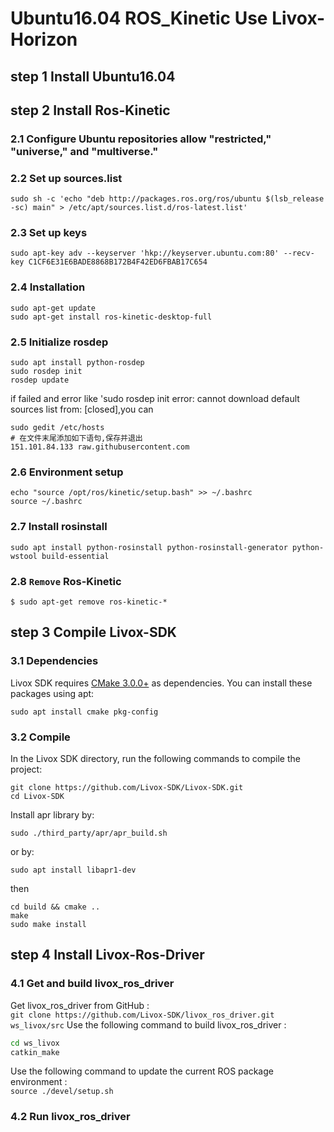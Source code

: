# Ubuntu16.04 ROS_Kinetic Use Livox-Horizon
## step 1 Install Ubuntu16.04

## step 2 Install Ros-Kinetic
### 2.1 Configure Ubuntu repositories allow "restricted," "universe," and "multiverse."
### 2.2 Set up sources.list
```
sudo sh -c 'echo "deb http://packages.ros.org/ros/ubuntu $(lsb_release -sc) main" > /etc/apt/sources.list.d/ros-latest.list'
```
### 2.3 Set up keys
```
sudo apt-key adv --keyserver 'hkp://keyserver.ubuntu.com:80' --recv-key C1CF6E31E6BADE8868B172B4F42ED6FBAB17C654
```
### 2.4 Installation
```
sudo apt-get update
sudo apt-get install ros-kinetic-desktop-full
```
### 2.5 Initialize rosdep
```
sudo apt install python-rosdep
sudo rosdep init
rosdep update
```
if failed and error like 'sudo rosdep init error: cannot download default sources list from: [closed],you can 
```
sudo gedit /etc/hosts
# 在文件末尾添加如下语句,保存并退出
151.101.84.133 raw.githubusercontent.com
```
### 2.6 Environment setup
```
echo "source /opt/ros/kinetic/setup.bash" >> ~/.bashrc
source ~/.bashrc
```
### 2.7 Install rosinstall
```
sudo apt install python-rosinstall python-rosinstall-generator python-wstool build-essential
```
### 2.8 `Remove` Ros-Kinetic
```
$ sudo apt-get remove ros-kinetic-*
```
## step 3 Compile Livox-SDK
### 3.1 Dependencies
Livox SDK requires [CMake 3.0.0+](https://cmake.org/) as dependencies. You can install these packages using apt:
```
sudo apt install cmake pkg-config
```
### 3.2 Compile

In the Livox SDK directory, run the following commands to compile the project:
```
git clone https://github.com/Livox-SDK/Livox-SDK.git
cd Livox-SDK
```
Install apr library by:

```
sudo ./third_party/apr/apr_build.sh
```

or by:

```
sudo apt install libapr1-dev
```

then

```
cd build && cmake ..
make
sudo make install
```
## step 4 Install Livox-Ros-Driver
### 4.1 Get and build livox_ros_driver
Get livox_ros_driver from GitHub :  
`git clone https://github.com/Livox-SDK/livox_ros_driver.git ws_livox/src`
Use the following command to build livox_ros_driver :
```bash
cd ws_livox
catkin_make
```
Use the following command to update the current ROS package environment :  
`source ./devel/setup.sh`
### 4.2 Run livox_ros_driver
